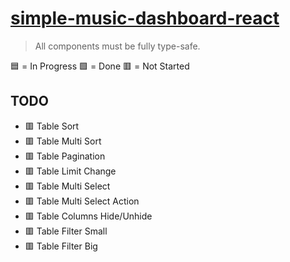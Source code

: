 # [simple-music-dashboard-react](https://github.com/iamalipe/simple-music-dashboard-react)

> All components must be fully type-safe.

🟦 = In Progress
🟩 = Done
🟥 = Not Started

## TODO

- 🟥 Table Sort
- 🟥 Table Multi Sort
- 🟥 Table Pagination
- 🟥 Table Limit Change
- 🟥 Table Multi Select
- 🟥 Table Multi Select Action
- 🟥 Table Columns Hide/Unhide
- 🟥 Table Filter Small
- 🟥 Table Filter Big

